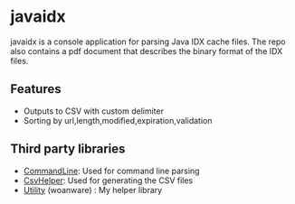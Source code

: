 javaidx
=======

javaidx is a console application for parsing Java IDX cache files. The repo also contains a pdf document that describes the binary format of the IDX files. 

## Features ##
- Outputs to CSV with custom delimiter
- Sorting by url,length,modified,expiration,validation


## Third party libraries ##

- [CommandLine](https://github.com/gsscoder/commandline): Used for command line parsing
- [CsvHelper](https://github.com/JoshClose/CsvHelper): Used for generating the CSV files
- [Utility](http://www.woanware.co.uk) (woanware) : My helper library
